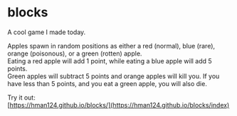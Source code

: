 # blocks

A cool game I made today.

Apples spawn in random positions as either a red (normal), blue (rare), orange (poisonous), or a green (rotten) apple.<br>
Eating a red apple will add 1 point, while eating a blue apple will add 5 points.<br>
Green apples will subtract 5 points and orange apples will kill you. If you have less than 5 points, and you eat a green apple, you will also die.

Try it out: <br>[https://hman124.github.io/blocks/](https://hman124.github.io/blocks/index)
